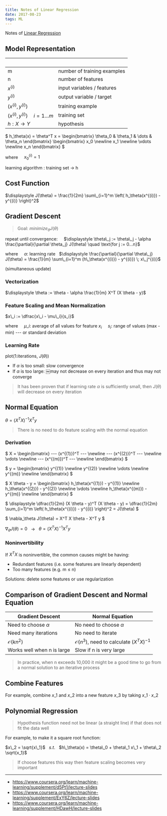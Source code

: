 ```yaml
---
title: Notes of Linear Regression
date: 2017-08-23
tags: ML
---
```


Notes of [Linear Regression](https://www.coursera.org/learn/machine-learning/supplement/cRa2m/model-representation)

<!-- more -->

## Model Representation

| &nbsp;                                 | &nbsp;                      |
|----------------------------------------|-----------------------------|
| m                                      | number of training examples |
| n                                      | number of features          |
| $x^{(i)}$                              | input variables / features  |
| $y^{(i)}$                              | output variable / target    |
| $(x^{(i)}, y^{(i)})$                   | training example            |
| $(x^{(i)}, y^{(i)}) \quad i=1 \dots m$ | training set                |
| $h : X → Y$                            | hypothesis                  |

$
h_\theta(x) = \theta^T x =
\begin{bmatrix}
\theta\_0 & \theta\_1 & \dots & \theta_n
\end{bmatrix}
\begin{bmatrix}
x\_0 \newline x\_1 \newline \vdots \newline x_n
\end{bmatrix}
$

where
&nbsp;&nbsp;&nbsp; $x_{0}^{(i)} = 1$

learning algorithm : training set → h

## Cost Function

$\displaystyle J(\theta) = \frac{1}{2m} \sum\_{i=1}^m \left( h_\theta(x^{(i)}) - y^{(i)} \right)^2$

## Gradient Descent

> Goal: $minimize _\theta J(\theta)$

repeat until convergence:
&nbsp;&nbsp;&nbsp; $\displaystyle \theta\_j := \theta\_j - \alpha \frac{\partial}{\partial \theta_j} J(\theta) \quad \text{for j := 0...n}$

where
&nbsp;&nbsp;&nbsp; $\alpha$: learning rate
&nbsp; $\displaystyle \frac{\partial}{\partial \theta\_j} J(\theta) = \frac{1}{m} \sum\_{i=1}^m (h\_\theta(x^{(i)}) - y^{(i)}) \; x\_j^{(i)}$

(simultaneous update)

<!--
- batch gradient descent
- stochastic gradient descent
-->

### Vectorization

$\displaystyle \theta := \theta - \alpha \frac{1}{m} X^T (X \theta - y)$

### Feature Scaling and Mean Normalization

$x\_i := \dfrac{x\_i - \mu\_i}{s_i}$

where
&nbsp;&nbsp;&nbsp; $\mu\_i$: average of all values for feature $x_i$
&nbsp;&nbsp;&nbsp; $s_i$: range of values (max - min) --- or standard deviation

### Learning Rate

plot(1:iterations, $J(θ)$)

- If $\alpha$ is too small: slow convergence
- If $\alpha$ is too large: ￼may not decrease on every iteration and thus may not converge

> It has been proven that if learning rate $\alpha$ is sufficiently small, then $J(θ)$ will decrease on every iteration

## Normal Equation

$\theta = (X^T X)^{-1} X^T y$

> There is no need to do feature scaling with the normal equation

### Derivation

$
X =
\begin{bmatrix}
--- (x^{(1)})^T --- \newline
--- (x^{(2)})^T --- \newline
\vdots \newline
--- (x^{(m)})^T --- \newline
\end{bmatrix}
$

$
y =
\begin{bmatrix}
y^{(1)} \newline
y^{(2)} \newline
\vdots \newline
y^{(m)} \newline
\end{bmatrix}
$

$
X \theta - y =
\begin{bmatrix}
h\_\theta(x^{(1)}) - y^{(1)} \newline
h\_\theta(x^{(2)}) - y^{(2)} \newline
\vdots \newline
h\_\theta(x^{(m)}) - y^{(m)} \newline
\end{bmatrix}
$

$
\displaystyle
\dfrac{1}{2m} (X \theta - y)^T (X \theta - y) =
\dfrac{1}{2m} \sum\_{i=1}^m \left( h_\theta(x^{(i)}) - y^{(i)} \right)^2 =
J(\theta)
$

$
\nabla_\theta J(\theta) = X^T X \theta - X^T y
$

$\nabla_\theta J(\theta) = 0$ &nbsp; $\to$ &nbsp; $\theta = (X^T X)^{-1} X^T y$

### Noninvertibility

If $X^T X$ is noninvertible, the common causes might be having:

- Redundant features (i.e. some features are linearly dependent)
- Too many features (e.g. m ≤ n)

Solutions: delete some features or use regularization

## Comparison of Gradient Descent and Normal Equation

| Gradient Descent           | Normal Equation                                      |
|----------------------------|------------------------------------------------------|
| Need to choose $\alpha$    | No need to choose $\alpha$                           |
| Need many iterations       | No need to iterate                                   |
| $\mathcal{O}(k n^2)$       | $\mathcal{O}(n^3)$, need to calculate $(X^T X)^{-1}$ |
| Works well when n is large | Slow if n is very large                              |

> In practice, when n exceeds 10,000 it might be a good time to go from a normal solution to an iterative process

## Combine Features

For example, combine $x\_1$ and $x\_2$ into a new feature $x\_3$ by taking $x\_1 \cdot x\_2$

## Polynomial Regression

> Hypothesis function need not be linear (a straight line) if that does not fit the data well

For example, to make it a square root function:

$x\_2 = \sqrt{x\_1}$ &nbsp; $s.t.$ &nbsp; $h\_\theta(x) = \theta\_0 + \theta\_1 x\_1 + \theta\_2 \sqrt{x_1}$

> If choose features this way then feature scaling becomes very important

---

- <https://www.coursera.org/learn/machine-learning/supplement/d5Pt1/lecture-slides>
- <https://www.coursera.org/learn/machine-learning/supplement/ExY6Z/lecture-slides>
- <https://www.coursera.org/learn/machine-learning/supplement/HDawH/lecture-slides>
